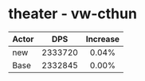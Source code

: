 # theater - vw-cthun
| Actor | DPS | Increase |
|---|:---:|:---:|
|new|2333720|0.04%|
|Base|2332845|0.00%|
